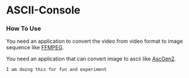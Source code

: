 # ASCII-Console


### How To Use

You need an application to convert the video from video format to image sequence like [FFMPEG](https://ffmpeg.zeranoe.com/builds/).

You need an application that can convert image to ascii like [AscGen2](https://sourceforge.net/projects/ascgen2/).

```I am doing this for fun and experiment```
